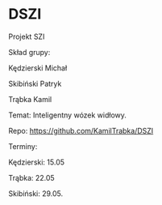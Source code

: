 # DSZI
Projekt SZI


Skład grupy:

Kędzierski Michał

Skibiński Patryk

Trąbka Kamil


Temat: Inteligentny wózek widłowy.

Repo: https://github.com/KamilTrabka/DSZI

Terminy:

Kędzierski: 15.05

Trąbka: 22.05

Skibiński: 29.05.
